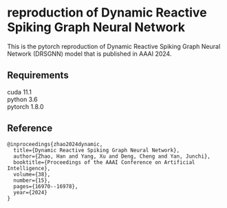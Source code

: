 


# reproduction of Dynamic Reactive Spiking Graph Neural Network  
This is the pytorch reproduction of Dynamic Reactive Spiking Graph Neural Network (DRSGNN) model that is published in AAAI 2024. <br> 
## Requirements
cuda 11.1<br> 
python 3.6 <br> 
pytorch 1.8.0 <br> 
## Reference
```
@inproceedings{zhao2024dynamic,
  title={Dynamic Reactive Spiking Graph Neural Network},
  author={Zhao, Han and Yang, Xu and Deng, Cheng and Yan, Junchi},
  booktitle={Proceedings of the AAAI Conference on Artificial Intelligence},
  volume={38},
  number={15},
  pages={16970--16978},
  year={2024}
}
